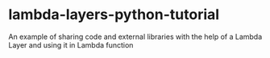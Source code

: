 # lambda-layers-python-tutorial
An example of sharing code and external libraries with the help of a Lambda Layer and using it in Lambda function
